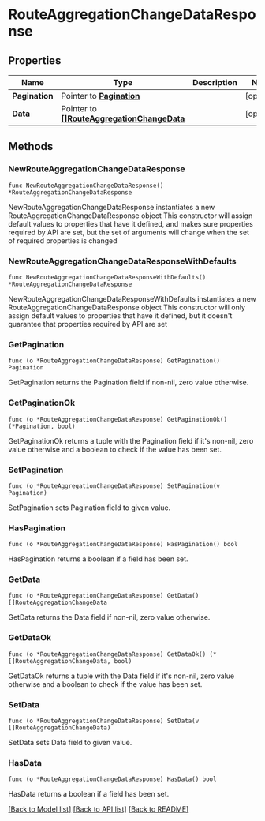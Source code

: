 # RouteAggregationChangeDataResponse

## Properties

Name | Type | Description | Notes
------------ | ------------- | ------------- | -------------
**Pagination** | Pointer to [**Pagination**](Pagination.md) |  | [optional] 
**Data** | Pointer to [**[]RouteAggregationChangeData**](RouteAggregationChangeData.md) |  | [optional] 

## Methods

### NewRouteAggregationChangeDataResponse

`func NewRouteAggregationChangeDataResponse() *RouteAggregationChangeDataResponse`

NewRouteAggregationChangeDataResponse instantiates a new RouteAggregationChangeDataResponse object
This constructor will assign default values to properties that have it defined,
and makes sure properties required by API are set, but the set of arguments
will change when the set of required properties is changed

### NewRouteAggregationChangeDataResponseWithDefaults

`func NewRouteAggregationChangeDataResponseWithDefaults() *RouteAggregationChangeDataResponse`

NewRouteAggregationChangeDataResponseWithDefaults instantiates a new RouteAggregationChangeDataResponse object
This constructor will only assign default values to properties that have it defined,
but it doesn't guarantee that properties required by API are set

### GetPagination

`func (o *RouteAggregationChangeDataResponse) GetPagination() Pagination`

GetPagination returns the Pagination field if non-nil, zero value otherwise.

### GetPaginationOk

`func (o *RouteAggregationChangeDataResponse) GetPaginationOk() (*Pagination, bool)`

GetPaginationOk returns a tuple with the Pagination field if it's non-nil, zero value otherwise
and a boolean to check if the value has been set.

### SetPagination

`func (o *RouteAggregationChangeDataResponse) SetPagination(v Pagination)`

SetPagination sets Pagination field to given value.

### HasPagination

`func (o *RouteAggregationChangeDataResponse) HasPagination() bool`

HasPagination returns a boolean if a field has been set.

### GetData

`func (o *RouteAggregationChangeDataResponse) GetData() []RouteAggregationChangeData`

GetData returns the Data field if non-nil, zero value otherwise.

### GetDataOk

`func (o *RouteAggregationChangeDataResponse) GetDataOk() (*[]RouteAggregationChangeData, bool)`

GetDataOk returns a tuple with the Data field if it's non-nil, zero value otherwise
and a boolean to check if the value has been set.

### SetData

`func (o *RouteAggregationChangeDataResponse) SetData(v []RouteAggregationChangeData)`

SetData sets Data field to given value.

### HasData

`func (o *RouteAggregationChangeDataResponse) HasData() bool`

HasData returns a boolean if a field has been set.


[[Back to Model list]](../README.md#documentation-for-models) [[Back to API list]](../README.md#documentation-for-api-endpoints) [[Back to README]](../README.md)


